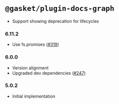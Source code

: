 # `@gasket/plugin-docs-graph`

- Support showing deprecation for lifecycles

### 6.11.2

- Use fs.promises ([#319])

### 6.0.0

- Version alignment
- Upgraded dev dependencies ([#247])

### 5.0.2

- Initial implementation


[#247]: https://github.com/godaddy/gasket/pull/247
[#319]: https://github.com/godaddy/gasket/pull/319
